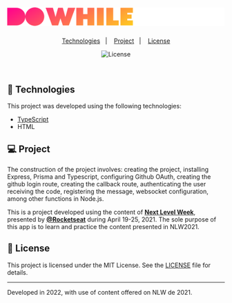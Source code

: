 
<h1 align="center">
    <img alt="Do While 2021" title="Do While 2021" src="src/assets/logo.svg" />
</h1>

<p align="center">
  <a href="#technologies">Technologies</a>&nbsp;&nbsp;&nbsp;|&nbsp;&nbsp;&nbsp;
  <a href="#-project">Project</a>&nbsp;&nbsp;&nbsp;|&nbsp;&nbsp;&nbsp;
  <a href="#-license">License</a>
</p>

<p align="center">
  <img  src="https://img.shields.io/static/v1?label=license&message=MIT&color=FFFFFF&labelColor=32B768" alt="License">
</p>

<br>

## 🧪 Technologies

This project was developed using the following technologies:

- [TypeScript](https://www.typescriptlang.org/)
- HTML

## 💻 Project

The construction of the project involves: creating the project, installing Express, Prisma and Typescript, configuring Github OAuth, creating the github login route, creating the callback route, authenticating the user receiving the code, registering the message, websocket configuration, among other functions in Node.js.

This is a project developed using the content of **[Next Level Week](https://nextlevelweek.com/)**, presented by **[@Rocketseat](https://github.com/Rocketseat)** during April 19-25, 2021.
The sole purpose of this app is to learn and practice the content presented in NLW2021.


## 📝 License

This project is licensed under the MIT License. See the [LICENSE](LICENSE.md) file for details.


---

Developed in 2022, with use of content offered on NLW de 2021.
